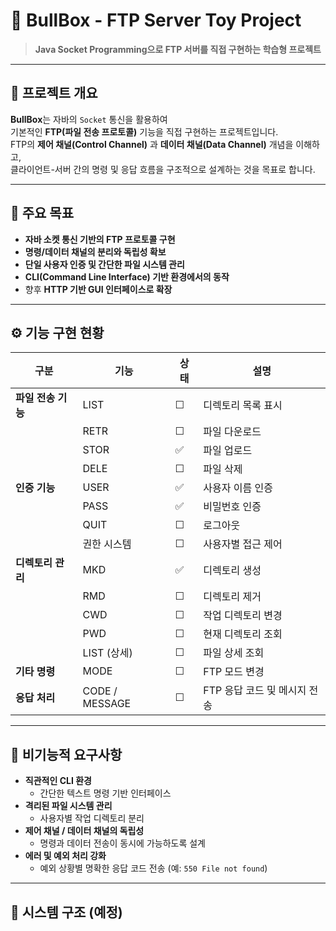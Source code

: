 # 🐂 BullBox - FTP Server Toy Project

> **Java Socket Programming으로 FTP 서버를 직접 구현하는 학습형 프로젝트**

---

## 📘 프로젝트 개요

**BullBox**는 자바의 `Socket` 통신을 활용하여  
기본적인 **FTP(파일 전송 프로토콜)** 기능을 직접 구현하는 프로젝트입니다.  
FTP의 **제어 채널(Control Channel)** 과 **데이터 채널(Data Channel)** 개념을 이해하고,  
클라이언트-서버 간의 명령 및 응답 흐름을 구조적으로 설계하는 것을 목표로 합니다.

---

## 🧠 주요 목표

- **자바 소켓 통신 기반의 FTP 프로토콜 구현**
- **명령/데이터 채널의 분리와 독립성 확보**
- **단일 사용자 인증 및 간단한 파일 시스템 관리**
- **CLI(Command Line Interface) 기반 환경에서의 동작**
- 향후 **HTTP 기반 GUI 인터페이스로 확장**

---

## ⚙️ 기능 구현 현황

| 구분 | 기능 | 상태 | 설명 |
|------|------|------|------|
| **파일 전송 기능** | LIST | ☐ | 디렉토리 목록 표시 |
| | RETR | ☐ | 파일 다운로드 |
| | STOR | ✅ | 파일 업로드 |
| | DELE | ☐ | 파일 삭제 |
| **인증 기능** | USER | ✅ | 사용자 이름 인증 |
| | PASS | ✅ | 비밀번호 인증 |
| | QUIT | ☐ | 로그아웃 |
| | 권한 시스템 | ☐ | 사용자별 접근 제어 |
| **디렉토리 관리** | MKD | ✅ | 디렉토리 생성 |
| | RMD | ☐ | 디렉토리 제거 |
| | CWD | ☐ | 작업 디렉토리 변경 |
| | PWD | ☐ | 현재 디렉토리 조회 |
| | LIST (상세) | ☐ | 파일 상세 조회 |
| **기타 명령** | MODE | ☐ | FTP 모드 변경 |
| **응답 처리** | CODE / MESSAGE | ☐ | FTP 응답 코드 및 메시지 전송 |

---

## 🔐 비기능적 요구사항

- **직관적인 CLI 환경**
  - 간단한 텍스트 명령 기반 인터페이스
- **격리된 파일 시스템 관리**
  - 사용자별 작업 디렉토리 분리
- **제어 채널 / 데이터 채널의 독립성**
  - 명령과 데이터 전송이 동시에 가능하도록 설계
- **에러 및 예외 처리 강화**
  - 예외 상황별 명확한 응답 코드 전송 (예: `550 File not found`)

---

## 🧩 시스템 구조 (예정)

